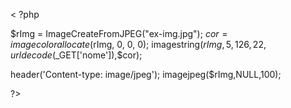 &lt; ?php
 

$rImg = ImageCreateFromJPEG("ex-img.jpg");
$cor = imagecolorallocate($rImg, 0, 0, 0);
imagestring($rImg,5,126,22,urldecode($_GET['nome']),$cor);
 
header('Content-type: image/jpeg');
imagejpeg($rImg,NULL,100);
 
?&gt;
